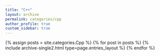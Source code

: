 ```yaml
---
title: "C++"
layout: archive
permalink: categories/cpp
author_profile: true
custom_sidebar: true
---
```



{% assign posts = site.categories.Cpp %}
{% for post in posts %} {% include archive-single2.html type=page.entries_layout %} {% endfor %}